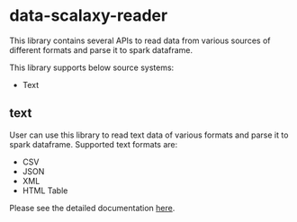 # data-scalaxy-reader

This library contains several APIs to read data from various sources of different formats and parse it to spark dataframe.

This library supports below source systems:

* Text

## text

User can use this library to read text data of various formats and parse it to spark dataframe.
Supported text formats are:

* CSV
* JSON
* XML
* HTML Table

Please see the detailed documentation [here](text/README.md).
